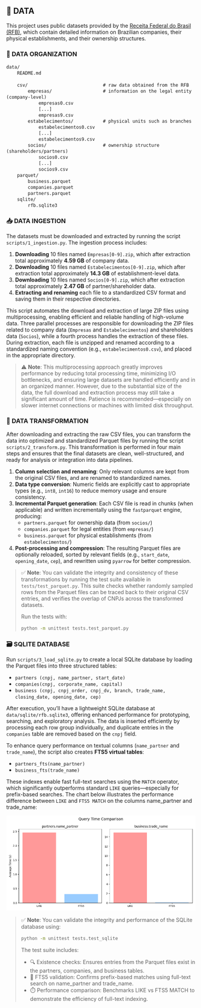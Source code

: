 ## 📁 DATA

This project uses public datasets provided by the [Receita Federal do Brasil (RFB)](https://arquivos.receitafederal.gov.br/dados/cnpj/dados_abertos_cnpj/), which contain detailed information on Brazilian companies, their physical establishments, and their ownership structures.

### 📂 DATA ORGANIZATION

```
data/
    README.md

    csv/                            # raw data obtained from the RFB
        empresas/                   # information on the legal entity (company-level)
            empresas0.csv
            [...]
            empresas9.csv
        estabelecimentos/           # physical units such as branches
            estabelecimentos0.csv
            [...]
            estabelecimentos9.csv
        socios/                     # ownership structure (shareholders/partners)
            socios0.csv
            [...]
            socios9.csv
    parquet/
        business.parquet
        companies.parquet
        partners.parquet
    sqlite/
        rfb.sqlite3
```

### 📥 DATA INGESTION

The datasets must be downloaded and extracted by running the script `scripts/1_ingestion.py`. The ingestion process includes:

1. **Downloading** 10 files named `Empresas[0-9].zip`, which after extraction total approximately **4.59 GB** of company data.
2. **Downloading** 10 files named `Estabelecimentos[0-9].zip`, which after extraction total approximately **14.3 GB** of establishment-level data.
3. **Downloading** 10 files named `Socios[0-9].zip`, which after extraction total approximately **2.47 GB** of partner/shareholder data.
4. **Extracting and renaming** each file to a standardized CSV format and saving them in their respective directories.

This script automates the download and extraction of large ZIP files using multiprocessing, enabling efficient and reliable handling of high-volume data. Three parallel processes are responsible for downloading the ZIP files related to company data (`Empresas` and `Estabelecimentos`) and shareholders data (`Socios`), while a fourth process handles the extraction of these files. During extraction, each file is unzipped and renamed according to a standardized naming convention (e.g., `estabelecimentos0.csv`), and placed in the appropriate directory.

> ⚠️ **Note**: This multiprocessing approach greatly improves performance by reducing total processing time, minimizing I/O bottlenecks, and ensuring large datasets are handled efficiently and in an organized manner. However, due to the substantial size of the data, the full download and extraction process may still take a significant amount of time. Patience is recommended—especially on slower internet connections or machines with limited disk throughput.

### 🔄 DATA TRANSFORMATION

After downloading and extracting the raw CSV files, you can transform the data into optimized and standardized Parquet files by running the script `scripts/2_transform.py`. This transformation is performed in four main steps and ensures that the final datasets are clean, well-structured, and ready for analysis or integration into data pipelines.

1. **Column selection and renaming**: Only relevant columns are kept from the original CSV files, and are renamed to standardized names.
2. **Data type conversion**: Numeric fields are explicitly cast to appropriate types (e.g., `int8`, `int16`) to reduce memory usage and ensure consistency.
3. **Incremental Parquet generation**: Each CSV file is read in chunks (when applicable) and written incrementally using the `fastparquet` engine, producing:
   - `partners.parquet` for ownership data (from `socios/`)
   - `companies.parquet` for legal entities (from `empresas/`)
   - `business.parquet` for physical establishments (from `estabelecimentos/`)
4. **Post-processing and compression**: The resulting Parquet files are optionally reloaded, sorted by relevant fields (e.g., `start_date`, `opening_date`, `cep`), and rewritten using `pyarrow` for better compression.

> ✅ **Note**: You can validate the integrity and consistency of these transformations by running the test suite available in `tests/test_parquet.py`. This suite checks whether randomly sampled rows from the Parquet files can be traced back to their original CSV entries, and verifies the overlap of CNPJs across the transformed datasets.
>
> Run the tests with:
> 
>```bash
>python -m unittest tests.test_parquet.py
>```

### 🗃️ SQLITE DATABASE

Run `scripts/3_load_sqlite.py` to create a local SQLite database by loading the Parquet files into three structured tables:

- `partners (cnpj, name_partner, start_date)`
- `companies(cnpj, corporate_name, capital)`
- `business (cnpj, cnpj_order, cnpj_dv, branch, trade_name, closing_date, opening_date, cep)`

After execution, you’ll have a lightweight SQLite database at `data/sqlite/rfb.sqlite3`, offering enhanced performance for prototyping, searching, and exploratory analysis. The data is inserted efficiently by processing each row group individually, and duplicate entries in the `companies` table are removed based on the `cnpj` field.

To enhance query performance on textual columns (`name_partner` and `trade_name`), the script also creates **FTS5 virtual tables**:

- `partners_fts(name_partner)`
- `business_fts(trade_name)`

These indexes enable fast full-text searches using the `MATCH` operator, which significantly outperforms standard `LIKE` queries—especially for prefix-based searches. The chart below illustrates the performance difference between `LIKE` and `FTS5 MATCH` on the columns name_partner and trade_name:

![FTS5 vs LIKE performance](https://github.com/filipemedeiross/company_shareholder_based_clustering/blob/main/docs/tfs5/fts5_vs_like.png?raw=true)

> ✅ **Note**: You can validate the integrity and performance of the SQLite database using:
>
>```bash
>python -m unittest tests.test_sqlite
>```
>
> The test suite includes:
>
> - 🔍 Existence checks: Ensures entries from the Parquet files exist in the partners, companies, and business tables.
> - 🔎 FTS5 validation: Confirms prefix-based matches using full-text search on name_partner and trade_name.
> - ⏱️ Performance comparison: Benchmarks LIKE vs FTS5 MATCH to demonstrate the efficiency of full-text indexing.
